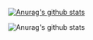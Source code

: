 [![Anurag's github stats](https://github-readme-stats.vercel.app/api?username=BestInSpire)](https://github.com/anuraghazra/github-readme-stats)

![Anurag's github stats](https://github-readme-stats.vercel.app/api?username=BestInSpire&hide=contribs,prs)
